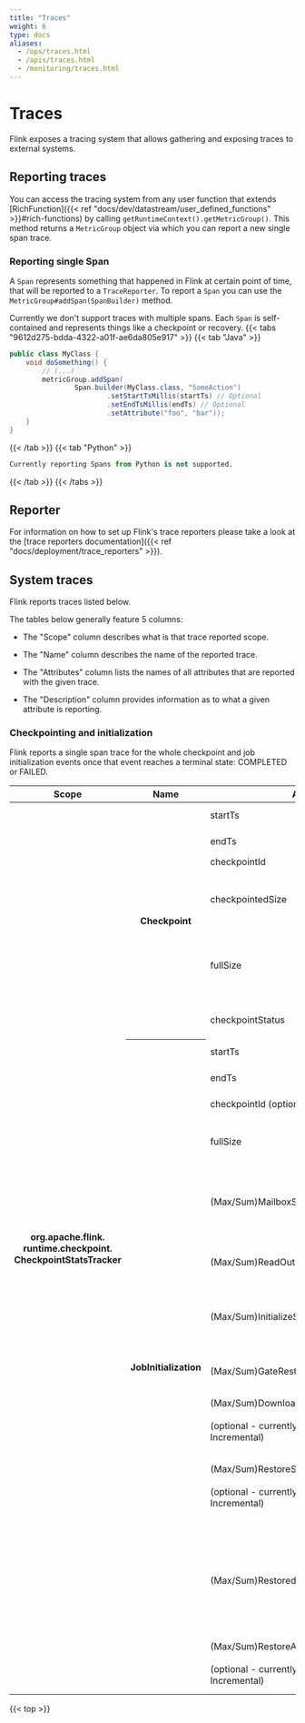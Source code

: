 ```yaml
---
title: "Traces"
weight: 6
type: docs
aliases:
  - /ops/traces.html
  - /apis/traces.html
  - /monitoring/traces.html
---
```

<!--
Licensed to the Apache Software Foundation (ASF) under one
or more contributor license agreements.  See the NOTICE file
distributed with this work for additional information
regarding copyright ownership.  The ASF licenses this file
to you under the Apache License, Version 2.0 (the
"License"); you may not use this file except in compliance
with the License.  You may obtain a copy of the License at

  http://www.apache.org/licenses/LICENSE-2.0

Unless required by applicable law or agreed to in writing,
software distributed under the License is distributed on an
"AS IS" BASIS, WITHOUT WARRANTIES OR CONDITIONS OF ANY
KIND, either express or implied.  See the License for the
specific language governing permissions and limitations
under the License.
-->

# Traces

Flink exposes a tracing system that allows gathering and exposing traces to external systems.

## Reporting traces

You can access the tracing system from any user function that extends [RichFunction]({{< ref "docs/dev/datastream/user_defined_functions" >}}#rich-functions) by calling `getRuntimeContext().getMetricGroup()`.
This method returns a `MetricGroup` object via which you can report a new single span trace.

### Reporting single Span


A `Span` represents something that happened in Flink at certain point of time, that will be reported to a `TraceReporter`.
To report a `Span` you can use the `MetricGroup#addSpan(SpanBuilder)` method.

Currently we don't support traces with multiple spans. Each `Span` is self-contained and represents things like a checkpoint or recovery.
{{< tabs "9612d275-bdda-4322-a01f-ae6da805e917" >}}
{{< tab "Java" >}}
```java
public class MyClass {
    void doSomething() {
        // (...)
        metricGroup.addSpan(
                Span.builder(MyClass.class, "SomeAction")
                        .setStartTsMillis(startTs) // Optional
                        .setEndTsMillis(endTs) // Optional
                        .setAttribute("foo", "bar"));
    }
}
```
{{< /tab >}}
{{< tab "Python" >}}
```python
Currently reporting Spans from Python is not supported.
```
{{< /tab >}}
{{< /tabs >}}

## Reporter

For information on how to set up Flink's trace reporters please take a look at the [trace reporters documentation]({{< ref "docs/deployment/trace_reporters" >}}).

## System traces

Flink reports traces listed below.

The tables below generally feature 5 columns:

* The "Scope" column describes what is that trace reported scope.

* The "Name" column describes the name of the reported trace.

* The "Attributes" column lists the names of all attributes that are reported with the given trace.

* The "Description" column provides information as to what a given attribute is reporting.

### Checkpointing and initialization

Flink reports a single span trace for the whole checkpoint and job initialization events once that event reaches a terminal state: COMPLETED or FAILED.

<table class="table table-bordered">
  <thead>
    <tr>
      <th class="text-left" style="width: 18%">Scope</th>
      <th class="text-left" style="width: 22%">Name</th>
      <th class="text-left" style="width: 20%">Attributes</th>
      <th class="text-left" style="width: 32%">Description</th>
    </tr>
  </thead>
  <tbody>
    <tr>
      <th rowspan="18">org.apache.flink.</br>runtime.checkpoint.</br>CheckpointStatsTracker</th>
      <th rowspan="6"><strong>Checkpoint</strong></th>
      <td>startTs</td>
      <td>Timestamp when the checkpoint has started.</td>
    </tr>
    <tr>
      <td>endTs</td>
      <td>Timestamp when the checkpoint has finished.</td>
    </tr>
    <tr>
      <td>checkpointId</td>
      <td>Id of the checkpoint.</td>
    </tr>
    <tr>
      <td>checkpointedSize</td>
      <td>Size in bytes of checkpointed state during this checkpoint. Might be smaller than fullSize if incremental checkpoints are used.</td>
    </tr>
    <tr>
      <td>fullSize</td>
      <td>Full size in bytes of the referenced state by this checkpoint. Might be larger than checkpointSize if incremental checkpoints are used.</td>
    </tr>
    <tr>
      <td>checkpointStatus</td>
      <td>What was the state of this checkpoint: FAILED or COMPLETED.</td>
    </tr>
    <tr>
      <th rowspan="12"><strong>JobInitialization</strong></th>
      <td>startTs</td>
      <td>Timestamp when the job initialization has started.</td>
    </tr>
    <tr>
      <td>endTs</td>
      <td>Timestamp when the job initialization has finished.</td>
    </tr>
    <tr>
      <td>checkpointId (optional)</td>
      <td>Id of the checkpoint that the job recovered from (if any).</td>
    </tr>
    <tr>
      <td>fullSize</td>
      <td>Full size in bytes of the referenced state by the checkpoint that was used during recovery (if any).</td>
    </tr>
    <tr>
      <td>(Max/Sum)MailboxStartDurationMs</td>
      <td>The aggregated (max and sum) across all subtasks duration between subtask being created until all classes and objects of that subtask are initialize.</td>
    </tr>
    <tr>
      <td>(Max/Sum)ReadOutputDataDurationMs</td>
      <td>The aggregated (max and sum) across all subtasks duration of reading unaligned checkpoint's output buffers.</td>
    </tr>
    <tr>
      <td>(Max/Sum)InitializeStateDurationMs</td>
      <td>The aggregated (max and sum) across all subtasks duration to initialize a state backend (including state files download time)</td>
    </tr>
    <tr>
      <td>(Max/Sum)GateRestoreDurationMs</td>
      <td>The aggregated (max and sum) across all subtasks duration of reading unaligned checkpoint's input buffers.</td>
    </tr>
    <tr>
      <td>(Max/Sum)DownloadStateDurationMs<br><br>(optional - currently only supported by RocksDB Incremental)</td>
      <td>The aggregated (max and sum) duration across all subtasks of downloading state files from the DFS.</td>
    </tr>
    <tr>
      <td>(Max/Sum)RestoreStateDurationMs<br><br>(optional - currently only supported by RocksDB Incremental)</td>
      <td>The aggregated (max and sum) duration across all subtasks of restoring the state backend from fully localized state, i.e. after all remote state was downloaded.</td>
    </tr>
    <tr>
      <td>(Max/Sum)RestoredStateSizeBytes.[location]</td>
      <td>The aggregated (max and sum) across all subtasks size of restored state by location. Possible locations are defined in Enum StateObjectSizeStatsCollector as 
        LOCAL_MEMORY,
        LOCAL_DISK,
        REMOTE,
        UNKNOWN.</td>
    </tr>
    <tr>
      <td>(Max/Sum)RestoreAsyncCompactionDurationMs<br><br>(optional - currently only supported by RocksDB Incremental)</td>
      <td>The aggregated (max and sum) duration across all subtasks for async compaction after incremental restore.</td>
    </tr>
  </tbody>
</table>

{{< top >}}
